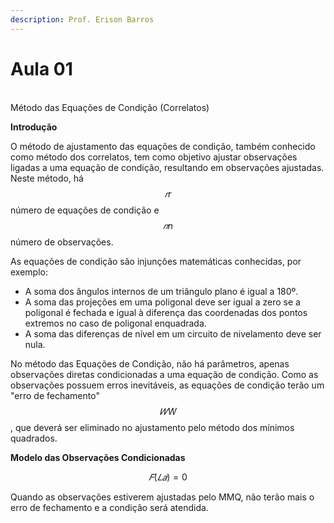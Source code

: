 ```yaml
---
description: Prof. Erison Barros
---
```


# Aula 01

\
&#x20;Método das Equações de Condição (Correlatos)

**Introdução**

O método de ajustamento das equações de condição, também conhecido como método dos correlatos, tem como objetivo ajustar observações ligadas a uma equação de condição, resultando em observações ajustadas. Neste método, há $$𝑟r$$ número de equações de condição e $$𝑛n$$ número de observações.

As equações de condição são injunções matemáticas conhecidas, por exemplo:

* A soma dos ângulos internos de um triângulo plano é igual a 180º.
* A soma das projeções em uma poligonal deve ser igual a zero se a poligonal é fechada e igual à diferença das coordenadas dos pontos extremos no caso de poligonal enquadrada.
* A soma das diferenças de nível em um circuito de nivelamento deve ser nula.

No método das Equações de Condição, não há parâmetros, apenas observações diretas condicionadas a uma equação de condição. Como as observações possuem erros inevitáveis, as equações de condição terão um "erro de fechamento" $$𝑊W$$, que deverá ser eliminado no ajustamento pelo método dos mínimos quadrados.

**Modelo das Observações Condicionadas**

$$𝐹(𝐿𝑎)=0$$

Quando as observações estiverem ajustadas pelo MMQ, não terão mais o erro de fechamento e a condição será atendida.

